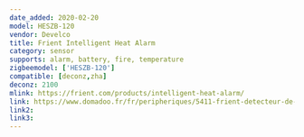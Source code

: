 ```yaml
---
date_added: 2020-02-20
model: HESZB-120
vendor: Develco
title: Frient Intelligent Heat Alarm
category: sensor
supports: alarm, battery, fire, temperature
zigbeemodel: ['HESZB-120']
compatible: [deconz,zha]
deconz: 2100
mlink: https://frient.com/products/intelligent-heat-alarm/
link: https://www.domadoo.fr/fr/peripheriques/5411-frient-detecteur-de-chaleur-intelligent-zigbee-30-din-en-14604-et-din-14676-5713594002446.html
link2: 
link3: 
---
```


